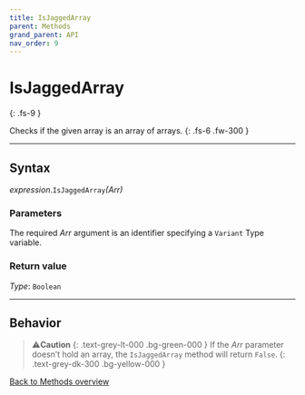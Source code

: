 ```yaml
---
title: IsJaggedArray
parent: Methods
grand_parent: API
nav_order: 9
---
```


# IsJaggedArray
{: .fs-9 }

Checks if the given array is an array of arrays.
{: .fs-6 .fw-300 }

---

## Syntax

*expression*.`IsJaggedArray`*(Arr)*

### Parameters

The required *Arr* argument is an identifier specifying a `Variant` Type variable.

### Return value

*Type*: `Boolean`

---

## Behavior

>⚠️**Caution**
>{: .text-grey-lt-000 .bg-green-000 }
>If the *Arr* parameter doesn’t hold an array, the `IsJaggedArray` method will return `False`.
{: .text-grey-dk-300 .bg-yellow-000 }

[Back to Methods overview](https://ws-garcia.github.io/VBA-CSV-interface/api/methods/)